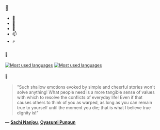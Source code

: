 ### 👋

- 🔭
- 🌱
- 💬
- 📫
- ⚡

#### 🧏

[![Most used languages](https://github-readme-stats-aynah.vercel.app/api/top-langs/?username=aynh&theme=solarized-dark&langs_count=6&layout=compact&hide_title=true)](https://github.com/anuraghazra/github-readme-stats#gh-dark-mode-only)
[![Most used languages](https://github-readme-stats-aynah.vercel.app/api/top-langs/?username=aynh&theme=solarized-light&langs_count=6&layout=compact&hide_title=true)](https://github.com/anuraghazra/github-readme-stats#gh-light-mode-only)

#### 💬

> "Such shallow emotions evoked by simple and cheerful stories won't solve anything! What people need is a more tangible sense of values with which to resolve the conflicts of everyday life! Even if that causes others to think of you as warped, as long as you can remain true to yourself until the moment you die; that is what I believe true dignity is!"

&mdash; [**Sachi Nanjou**](https://myanimelist.net/character.php?q=Sachi%20Nanjou&cat=character), [**Oyasumi Punpun**](https://myanimelist.net/search/all?q=Oyasumi%20Punpun&cat=all)
